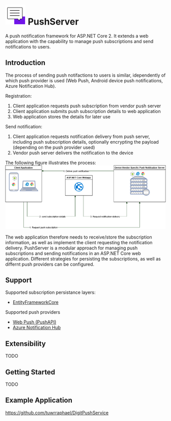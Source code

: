 # ![logo](/logo.png) PushServer
A push notification framework for ASP.NET Core 2. It extends a web application with the capability to manage push subscriptions and send notifications to users.

## Introduction
The process of sending push notifactions to users is similar, idependently of which push provider is used (Web Push, Android device push notifications, Azure Notification Hub).

Registration:
1. Client application requests push subscription from vendor push server
1. Client application submits push subscription details to web application
1. Web application stores the details for later use

Send notification:
1. Client application requests notification delivery from push server, including push subscription details, optionally encrypting the payload (depending on the push provider used)
1. Vendor push server delivers the notification to the device

The following figure illustrates the process:
![push notification process](/diagram.png)

The web application therefore needs to receive/store the subscription information, as well as implement the client requesting the notification delivery.
PushServer is a modular approach for managing push subscriptions and sending notifications in an ASP.NET Core web application.
Different strategies for persisting the subscriptions, as well as differnt push providers can be configured.

## Support
Supported subscription persistance layers:
* [EntityFrameworkCore](https://github.com/aspnet/EntityFrameworkCore)

Supported push providers
* [Web Push (PushAPI)](https://developer.mozilla.org/en-US/docs/Web/API/Push_API)
* [Azure Notification Hub](https://docs.microsoft.com/en-us/azure/notification-hubs/)
## Extensibility
TODO
## Getting Started
TODO
## Example Application
https://github.com/tuwrraphael/DigitPushService
